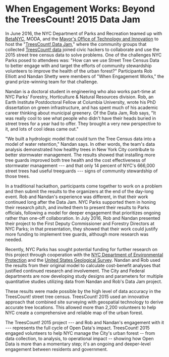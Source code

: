 # When Engagement Works: Beyond the TreesCount! 2015 Data Jam

In June 2016, the NYC Department of Parks and Recreation teamed up with [BetaNYC](http://beta.nyc), MODA, and the [Mayor's Office of Technology and Innovation](http://nyc.gov/forward) to host the "[TreesCount! Data Jam](https://treescountdatajam.devpost.com/)," where the community groups that collected [TreesCount! data](https://data.cityofnewyork.us/Environment/2015-Street-Tree-Census-Tree-Data/uvpi-gqnh) joined civic hackers to collaborate and use the 2015 street tree census data to solve problems. One of the challenges NYC Parks posed to attendees was: "How can we use Street Tree Census Data to better engage with and target the efforts of community stewardship volunteers to improve the health of the urban forest?" Participants Rob Elliott and Nandan Shetty were members of "When Engagement Works," the grand prize-winning team for that challenge.

Nandan is a doctoral student in engineering who also works part-time at NYC Parks' Forestry, Horticulture & Natural Resources division. Rob, an Earth Institute Postdoctoral Fellow at Columbia University, wrote his PhD dissertation on green infrastructure, and has spent much of his academic career thinking about municipal greenery. Of the Data Jam, Rob says, "It was really cool to see what people who didn't have their heads buried in street trees for a year had to offer. They brought a very new perspective to it, and lots of cool ideas came out."

"We built a hydrologic model that could turn the Tree Census data into a model of water retention," Nandan says. In other words, the team's data analysis demonstrated how healthy trees in New York City contribute to better stormwater management. The results showed that installing more tree guards improved both tree health and the cost effectiveness of stormwater management --- and that only 14 percent of NYC's 666,000 street trees had useful treeguards --- signs of community stewardship of those trees.

In a traditional hackathon, participants come together to work on a problem and then submit the results to the organizers at the end of the day-long event. Rob and Nandan's experience was different, in that their work continued long after the Data Jam. NYC Parks supported them in honing their research pitch, and invited them to present their results to Parks officials, following a model for deeper engagement that prioritizes ongoing rather than one-off collaboration. In July 2016, Rob and Nandan presented their project to the First Deputy Commissioner and Forestry Directors at NYC Parks; in that presentation, they showed that their work could justify more funding to implement tree guards, although more research was needed.

Recently, NYC Parks has sought potential funding for further research on this project through cooperation with the [NYC Department of Environmental Protection](http://nyc.gov/dep) and the [United States Geological Survey](http://usgs.gov). Nandan and Rob used the results from their original model to calculate cost-benefit analyses that justified continued research and involvement. The City and Federal departments are now developing study designs and parameters for multiple quantitative studies utilizing data from Nandan and Rob's Data Jam project.

These results were made possible by the high level of data accuracy in the TreesCount! street tree census. TreesCount! 2015 used an innovative approach that combined site surveying with geospatial technology to derive accurate tree locations. This allowed more than 2,200 volunteers to help NYC create a comprehensive and reliable map of the urban forest.

The TreesCount! 2015 project --- and Rob and Nandan's engagement with it --- represents the full cycle of Open Data's impact. TreesCount! 2015 engaged volunteers to help NYC manage the City's urban forest -- from data collection, to analysis, to operational impact -- showing how Open Data is more than a momentary step; it's an ongoing and deeper-level engagement between residents and government.
